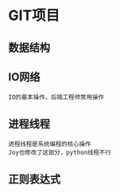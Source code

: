 # GIT项目

## 数据结构

## IO网络
    IO的基本操作，后端工程师常用操作
## 进程线程
    进程线程是系统编程的核心操作
    Joy也修改了这部分，python线程不行

## 正则表达式
